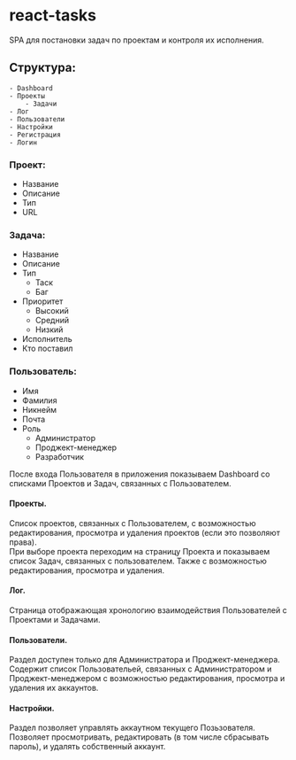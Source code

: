 # react-tasks


SPA для постановки задач по проектам и контроля их исполнения.  


## Структура:  
	- Dashboard  
	- Проекты  
		- Задачи  
	- Лог  
	- Пользователи  
	- Настройки  
	- Регистрация  
	- Логин  
  
### Проект:  
 - Название  
 - Описание  
 - Тип  
 - URL  
  
### Задача:  
 - Название  
 - Описание  
 - Тип  
 	- Таск  
 	- Баг  
 - Приоритет  
    - Высокий  
    - Средний  
    - Низкий  
 - Исполнитель  
 - Кто поставил  
  
### Пользователь:  
 - Имя  
 - Фамилия  
 - Никнейм  
 - Почта  
 - Роль  
    - Администратор  
    - Проджект-менеджер  
    - Разработчик  
  
  
  
После входа Пользователя в приложения показываем Dashboard со списками Проектов и Задач, связанных с Пользователем.  
  
  
#### Проекты.  
  
Список проектов, связанных с Пользователем, с возможностью редактирования, просмотра и удаления проектов (если это позволяют права).   
При выборе проекта переходим на страницу Проекта и показываем список Задач, связанных с пользователем. Также с возможностью редактирования, просмотра и удаления.  
  
  
#### Лог.  
  
Страница отображающая хронологию взаимодействия Пользователей с Проектами и Задачами.  
  
  
#### Пользователи.  
  
Раздел доступен только для Администратора и Проджект-менеджера. Содержит список Пользовательей, связанных с Администратором и Проджект-менеджером с возможностью редактирования, просмотра и удаления их аккаунтов.  
  
  
#### Настройки.  
  
Раздел позволяет управлять аккаутном текущего Позьзователя. Позволяет просмотривать, редактировать (в том числе сбрасывать пароль), и удалять собственный аккаунт.  
  
  















